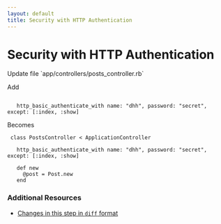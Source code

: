 ```yaml
---
layout: default
title: Security with HTTP Authentication
---
```


<h1 id="main">Security with HTTP Authentication</h1>
Update file `app/controllers/posts_controller.rb`

Add
<pre><code>&nbsp;
   http_basic_authenticate_with name: &quot;dhh&quot;, password: &quot;secret&quot;, except: [:index, :show]</code></pre>


Becomes
<pre><code> class PostsController &lt; ApplicationController
&nbsp;
   http_basic_authenticate_with name: &quot;dhh&quot;, password: &quot;secret&quot;, except: [:index, :show]
&nbsp;
   def new
     @post = Post.new
   end
</code></pre>



### Additional Resources

* [Changes in this step in `diff` format](https://github.com/stevenhallen/rails_getting_started_bdd/commit/5f206749ddf21e6239fdbdf446f46684f7c309cb)


